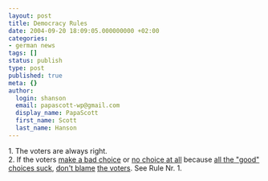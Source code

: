 ```yaml
---
layout: post
title: Democracy Rules
date: 2004-09-20 18:09:05.000000000 +02:00
categories:
- german news
tags: []
status: publish
type: post
published: true
meta: {}
author:
  login: shanson
  email: papascott-wp@gmail.com
  display_name: PapaScott
  first_name: Scott
  last_name: Hanson
---
```

<p>1. The voters are always right.<br />
2. If the voters <a href="http://www.papascott.de/archives/2004/09/19/brown-nosing/" title="PapaScott - Brown Nosing">make a bad choice</a> or <a href="http://jimmiz.blogg.de/eintrag.php?id=603" title="Die Partei der Nichtwähler [jimmiz journal]">no choice at all</a> because <a href="http://lumma.de/eintrag.php?id=686" title="Brandenburg und Sachsen: Ein Lehrstück [Lummaland]">all the "good" choices suck</a>, <a href="http://www.hebig.com/archives/002518.shtml" title="Big pile of shit by Heiko Hebig | hebig.com">don't blame</a> <a href="http://couchblog.de/webpropaganda/article/448/keine-entschuldigung" title="Webpropaganda: Keine Entschuldigung">the voters</a>. See Rule Nr. 1.</p>
